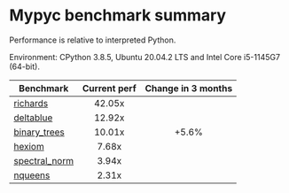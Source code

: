 # Mypyc benchmark summary

Performance is relative to interpreted Python.

Environment: CPython 3.8.5, Ubuntu 20.04.2 LTS and Intel Core i5-1145G7 (64-bit).

| Benchmark | Current perf | Change in 3 months |
| --- | :---: | :---: |
| [richards](benchmarks/richards.md) | 42.05x |  |
| [deltablue](benchmarks/deltablue.md) | 12.92x |  |
| [binary_trees](benchmarks/binary_trees.md) | 10.01x | +5.6% |
| [hexiom](benchmarks/hexiom.md) | 7.68x |  |
| [spectral_norm](benchmarks/spectral_norm.md) | 3.94x |  |
| [nqueens](benchmarks/nqueens.md) | 2.31x |  |
